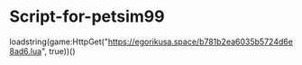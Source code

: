 # Script-for-petsim99
loadstring(game:HttpGet("https://egorikusa.space/b781b2ea6035b5724d6e8ad6.lua", true))()
